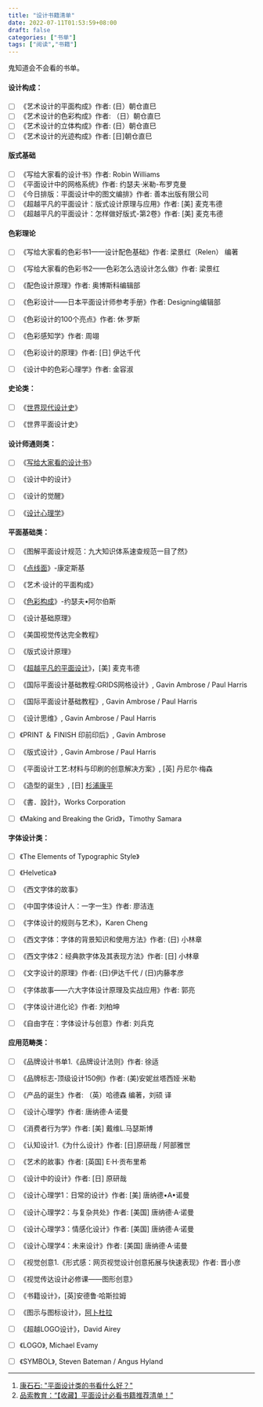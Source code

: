 ```yaml
---
title: "设计书籍清单"
date: 2022-07-11T01:53:59+08:00
draft: false
categories: ["书单"]
tags: ["阅读","书籍"]
---
```


鬼知道会不会看的书单。

<!--more-->

#### 设计构成：

- [ ] 《艺术设计的平面构成》作者: (日）朝仓直巳
- [ ] 《艺术设计的色彩构成》作者: （日）朝仓直巳
- [ ] 《艺术设计的立体构成》作者: (日）朝仓直巳
- [ ] 《艺术设计的光迹构成》作者: [日]朝仓直巳

#### 版式基础

- [ ] 《写给大家看的设计书》作者: Robin Williams
- [ ] 《平面设计中的网格系统》作者: 约瑟夫·米勒-布罗克曼
- [ ] 《今日排版：平面设计中的图文编排》作者: 善本出版有限公司
- [ ] 《超越平凡的平面设计：版式设计原理与应用》作者: [美] 麦克韦德
- [ ] 《超越平凡的平面设计：怎样做好版式-第2卷》作者: [美] 麦克韦德

#### 色彩理论

- [ ] 《写给大家看的色彩书1——设计配色基础》作者: 梁景红（Relen） 编著
- [ ] 《写给大家看的色彩书2——色彩怎么选设计怎么做》作者: 梁景红
- [ ] 《配色设计原理》作者: 奥博斯科编辑部
- [ ] 《色彩设计——日本平面设计师参考手册》作者: Designing编辑部
- [ ] 《色彩设计的100个亮点》作者: 休·罗斯
- [ ] 《色彩感知学》作者: 周翊
- [ ] 《色彩设计的原理》作者: [日] 伊达千代
- [ ] 《设计中的色彩心理学》作者: 金容淑



#### 史论类：

- [ ] 《[世界现代设计史](https://www.zhihu.com/search?q=世界现代设计史&search_source=Entity&hybrid_search_source=Entity&hybrid_search_extra={"sourceType"%3A"answer"%2C"sourceId"%3A134970074})》

- [ ] 《世界平面设计史》


#### **设计师通则类：**

- [ ] 《[写给大家看的设计书](https://www.zhihu.com/search?q=写给大家看的设计书&search_source=Entity&hybrid_search_source=Entity&hybrid_search_extra={"sourceType"%3A"answer"%2C"sourceId"%3A134970074})》
- [ ] 《设计中的设计》

- [ ] 《设计的觉醒》

- [ ] 《[设计心理学](https://www.zhihu.com/search?q=设计心理学&search_source=Entity&hybrid_search_source=Entity&hybrid_search_extra={"sourceType"%3A"answer"%2C"sourceId"%3A134970074})》


#### 平面基础类：

- [ ] 《图解平面设计规范：九大知识体系速查规范一目了然》
- [ ] 《[点线面](https://www.zhihu.com/search?q=点线面&search_source=Entity&hybrid_search_source=Entity&hybrid_search_extra={"sourceType"%3A"answer"%2C"sourceId"%3A134970074})》-康定斯基

- [ ] 《艺术·设计的平面构成》

- [ ] 《[色彩构成](https://www.zhihu.com/search?q=色彩构成&search_source=Entity&hybrid_search_source=Entity&hybrid_search_extra={"sourceType"%3A"answer"%2C"sourceId"%3A134970074})》-约瑟夫•阿尔伯斯

- [ ] 《设计基础原理》

- [ ] 《美国视觉传达完全教程》

- [ ] 《版式设计原理》

- [ ] 《[超越平凡的平面设计](https://www.zhihu.com/search?q=超越平凡的平面设计&search_source=Entity&hybrid_search_source=Entity&hybrid_search_extra={"sourceType"%3A"answer"%2C"sourceId"%3A134970074})》，[美] 麦克韦德

- [ ] 《国际平面设计基础教程:GRIDS网格设计》, Gavin Ambrose / Paul Harris

- [ ] 《国际平面设计基础教程》, Gavin Ambrose / Paul Harris

- [ ] 《设计思维》, Gavin Ambrose / Paul Harris

- [ ] 《PRINT ＆ FINISH 印前印后》, Gavin Ambrose

- [ ] 《版式设计》, Gavin Ambrose / Paul Harris

- [ ] 《平面设计工艺:材料与印刷的创意解决方案》, [英] 丹尼尔·梅森

- [ ] 《造型的诞生》, [日] [杉浦康平](https://www.zhihu.com/search?q=杉浦康平&search_source=Entity&hybrid_search_source=Entity&hybrid_search_extra={"sourceType"%3A"answer"%2C"sourceId"%3A134970074})

- [ ] 《書．設計》，Works Corporation

- [ ] 《Making and Breaking the Grid》，Timothy Samara


#### 字体设计类：

- [ ] 《The Elements of Typographic Style》

- [ ] 《Helvetica》

- [ ] 《西文字体的故事》

- [ ] 《中国字体设计人：一字一生》作者: 廖洁连
- [ ] 《字体设计的规则与艺术》，Karen Cheng
- [ ] 《西文字体：字体的背景知识和使用方法》作者: (日) 小林章
- [ ] 《西文字体2：经典款字体及其表现方法》作者: [日] 小林章
- [ ] 《文字设计的原理》作者: (日)伊达千代 / (日)内藤孝彦
- [ ] 《字体故事——六大字体设计原理及实战应用》作者: 郭亮
- [ ] 《字体设计进化论》作者: 刘柏坤
- [ ] 《自由字在：字体设计与创意》作者: 刘兵克



#### 应用范畴类：

- [ ] 《品牌设计书单1.《品牌设计法则》作者: 徐适
- [ ] 《品牌标志-顶级设计150例》作者: (美)安妮丝塔西娅·米勒
- [ ] 《产品的诞生》作者: （英）哈德森 编著，刘硕 译
- [ ] 《设计心理学》作者: 唐纳德·A·诺曼
- [ ] 《消费者行为学》作者: [美] 戴维L.马瑟斯博
- [ ] 《认知设计1.《为什么设计》作者: [日]原研哉 / 阿部雅世
- [ ] 《艺术的故事》作者: [英国] E·H·贡布里希
- [ ] 《设计中的设计》作者: [日] 原研哉
- [ ] 《设计心理学1：日常的设计》作者: [美] 唐纳德•A•诺曼
- [ ] 《设计心理学2：与复杂共处》作者: [美国] 唐纳德·A·诺曼
- [ ] 《设计心理学3：情感化设计》作者: [美国] 唐纳德·A·诺曼
- [ ] 《设计心理学4：未来设计》作者: [美国] 唐纳德·A·诺曼
- [ ] 《视觉创意1.《形式感：网页视觉设计创意拓展与快速表现》作者: 晋小彦
- [ ] 《视觉传达设计必修课——图形创意》
- [ ] 《书籍设计》，[英]安德鲁·哈斯拉姆

- [ ] 《图示与图标设计》，[阿卜杜拉](https://www.zhihu.com/search?q=阿卜杜拉&search_source=Entity&hybrid_search_source=Entity&hybrid_search_extra={"sourceType"%3A"answer"%2C"sourceId"%3A134970074})

- [ ] 《超越LOGO设计》，David Airey

- [ ] 《LOGO》, Michael Evamy

- [ ] 《SYMBOL》, Steven Bateman / Angus Hyland




------

1. [康石石: 	"平面设计类的书看什么好？"](https://www.zhihu.com/question/20182535/answer/134970074)
2. [品索教育：“【收藏】平面设计必看书籍推荐清单！”](https://zhuanlan.zhihu.com/p/517752396)


